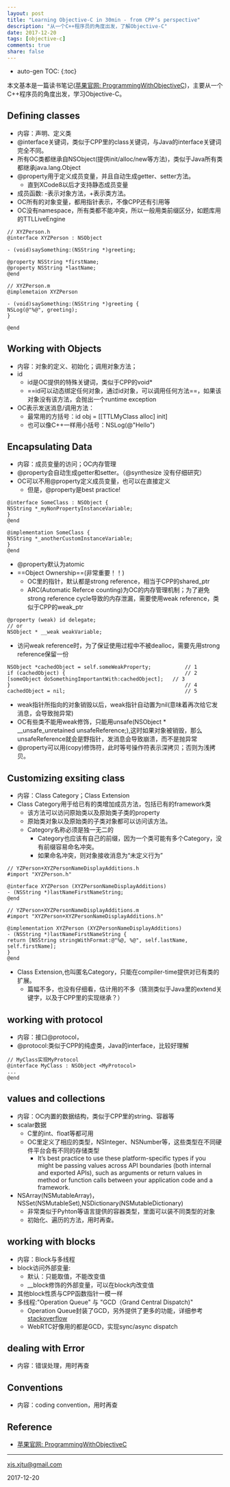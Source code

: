 ```yaml
---
layout: post
title: "Learning Objective-C in 30min - from CPP’s perspective"
description: "从一个C++程序员的角度出发，了解Objective-C"
date: 2017-12-20
tags: [objective-c]
comments: true
share: false
---
```


* auto-gen TOC:
{:toc}


本文基本是一篇读书笔记([苹果官网: ProgrammingWithObjectiveC](https://developer.apple.com/library/content/documentation/Cocoa/Conceptual/ProgrammingWithObjectiveC/Introduction/Introduction.html#//apple_ref/doc/uid/TP40011210-CH1-SW1
))，主要从一个C++程序员的角度出发，学习Objective-C。


## Defining classes

- 内容：声明、定义类
- @interface关键词，类似于CPP里的class关键词，与Java的interface关键词完全不同。
- 所有OC类都继承自NSObject(提供init/alloc/new等方法)，类似于Java所有类都继承java.lang.Object
- @property用于定义成员变量，并且自动生成getter、setter方法。
  - 直到XCode8以后才支持静态成员变量
- 成员函数: -表示对象方法，+表示类方法。
- OC所有的对象变量，都用指针表示，不像CPP还有引用等
- OC没有namespace，所有类都不能冲突，所以一般用类前缀区分，如题库用的TTLLiveEngine

```
// XYZPerson.h
@interface XYZPerson : NSObject

- (void)saySomething:(NSString *)greeting;

@property NSString *firstName;
@property NSString *lastName;
@end

// XYZPerson.m
@implemetaion XYZPerson

- (void)saySomething:(NSString *)greeting {
NSLog(@"%@", greeting);
}

@end
```

## Working with Objects

- 内容：对象的定义、初始化；调用对象方法；
- id
  - id是OC提供的特殊关键词，类似于CPP的void*
  - ==id可以动态绑定任何对象，通过id对象，可以调用任何方法==，如果该对象没有该方法，会抛出一个runtime exception
- OC表示发送消息/调用方法：
  - 最常用的方括号：id obj = [[TTLMyClass alloc] init]
  - 也可以像C++一样用小括号：NSLog(@"Hello")

## Encapsulating Data

- 内容：成员变量的访问；OC内存管理
- @property会自动生成getter和setter。（@synthesize 没有仔细研究）
- OC可以不用@property定义成员变量，也可以在直接定义
  - 但是，@property是best practice!

```
@interface SomeClass : NSObject {
NSString *_myNonPropertyInstanceVariable;
}
@end

@implementation SomeClass {
NSString *_anotherCustomInstanceVariable;
}
@end
```

- @property默认为atomic
- ==Object Ownership==(非常重要！！)
  - OC里的指针，默认都是strong reference，相当于CPP的shared_ptr
  - ARC(Automatic Referce counting)为OC的内存管理机制；为了避免strong reference cycle导致的内存泄漏，需要使用weak reference，类似于CPP的weak_ptr

```
@property (weak) id delegate;
// or
NSObject * __weak weakVariable;
```

  - 访问weak reference时，为了保证使用过程中不被dealloc，需要先用strong reference保留一份

```
NSObject *cachedObject = self.someWeakProperty;           // 1
if (cachedObject) {                                       // 2
[someObject doSomethingImportantWith:cachedObject];   // 3
}                                                         // 4
cachedObject = nil;                                       // 5
```

  - weak指针所指向的对象销毁以后，weak指针自动置为nil(意味着再次给它发消息，会导致抛异常)
  - OC有些类不能用weak修饰，只能用unsafe(NSObject * __unsafe_unretained unsafeReference;),这时如果对象被销毁，那么unsafeReference就会是野指针，发消息会导致崩溃，而不是抛异常
- @property可以用(copy)修饰符，此时等号操作符表示深拷贝；否则为浅拷贝。


## Customizing exsiting class

- 内容：Class Category；Class Extension
- Class Category用于给已有的类增加成员方法，包括已有的framework类
  - 该方法可以访问原始类以及原始类子类的property
  - 原始类对象以及原始类的子类对象都可以访问该方法。
  - Category名称必须是独一无二的
    - Category也应该有自己的前缀，因为一个类可能有多个Category，没有前缀容易命名冲突。
    - 如果命名冲突，则对象接收消息为“未定义行为”

```
// YZPerson+XYZPersonNameDisplayAdditions.h
#import "XYZPerson.h"

@interface XYZPerson (XYZPersonNameDisplayAdditions)
- (NSString *)lastNameFirstNameString;
@end

// YZPerson+XYZPersonNameDisplayAdditions.m
#import "XYZPerson+XYZPersonNameDisplayAdditions.h"

@implementation XYZPerson (XYZPersonNameDisplayAdditions)
- (NSString *)lastNameFirstNameString {
return [NSString stringWithFormat:@"%@, %@", self.lastName, self.firstName];
}
@end
```

- Class Extension,也叫匿名Category，只能在compiler-time提供对已有类的扩展。
  - 篇幅不多，也没有仔细看，估计用的不多（猜测类似于Java里的extend关键字，以及于CPP里的实现继承？）


## working with protocol

- 内容：接口@protocol，
- @protocol:类似于CPP的纯虚类，Java的interface，比较好理解

```
// MyClass实现MyProtocol
@interface MyClass : NSObject <MyProtocol>
...
@end
```

## values and collections
- 内容：OC内置的数据结构，类似于CPP里的string、容器等
- scalar数据
  - C里的int、float等都可用
  - OC里定义了相应的类型，NSInteger、NSNumber等，这些类型在不同硬件平台会有不同的存储类型
    - It’s best practice to use these platform-specific types if you might be passing values across API boundaries (both internal and exported APIs), such as arguments or return values in method or function calls between your application code and a framework.
- NSArray(NSMutableArray)，NSSet(NSMutableSet),NSDictionary(NSMutableDictionary)
  - 非常类似于Pyhton等语言提供的容器类型，里面可以装不同类型的对象
  - 初始化、遍历的方法，用时再查。

## working with blocks
- 内容：Block与多线程
- block访问外部变量:
  - 默认：只能取值，不能改变值
  - __block修饰的外部变量，可以在block内改变值
- 其他block性质与CPP函数指针一模一样
- 多线程:"Operation Queue" 与 "GCD（Grand Central Dispatch)"
  - Operation Queue封装了GCD，另外提供了更多的功能，详细参考[stackoverflow](https://stackoverflow.com/questions/10373331/nsoperation-vs-grand-central-dispatch)
  - WebRTC好像用的都是GCD，实现sync/async dispatch

## dealing with Error
- 内容：错误处理，用时再查


## Conventions
- 内容：coding convention，用时再查

## Reference
- [苹果官网: ProgrammingWithObjectiveC](https://developer.apple.com/library/content/documentation/Cocoa/Conceptual/ProgrammingWithObjectiveC/Introduction/Introduction.html#//apple_ref/doc/uid/TP40011210-CH1-SW1
)

----
xjs.xjtu@gmail.com

2017-12-20
